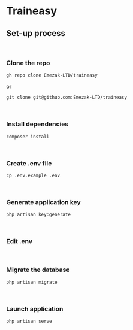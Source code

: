 # Traineasy 
<!-- [![CI](https://github.com/Anaanse/anaanse-api/actions/workflows/laravel.yml/badge.svg)](https://github.com/Anaanse/anaanse-api/actions/workflows/laravel.yml)
 -->

## Set-up process
<br>

### Clone the repo
```
gh repo clone Emezak-LTD/traineasy
```
or

```
git clone git@github.com:Emezak-LTD/traineasy
```
<br>

### Install dependencies
```
composer install
```
<br>

### Create .env file
```
cp .env.example .env
```
<br>

### Generate application key
```
php artisan key:generate
```
<br>

### Edit .env 

<br>

### Migrate the database
```
php artisan migrate
```
<br>

<!-- ### Create Storage link
```
php artisan storage:link
```
<br> -->

<!-- ### Create a cron job
```
* * * * * cd /path-to-the-project && php artisan schedule:run >> /dev/null 2>&1
```
<br> -->

### Launch application
```
php artisan serve
```

